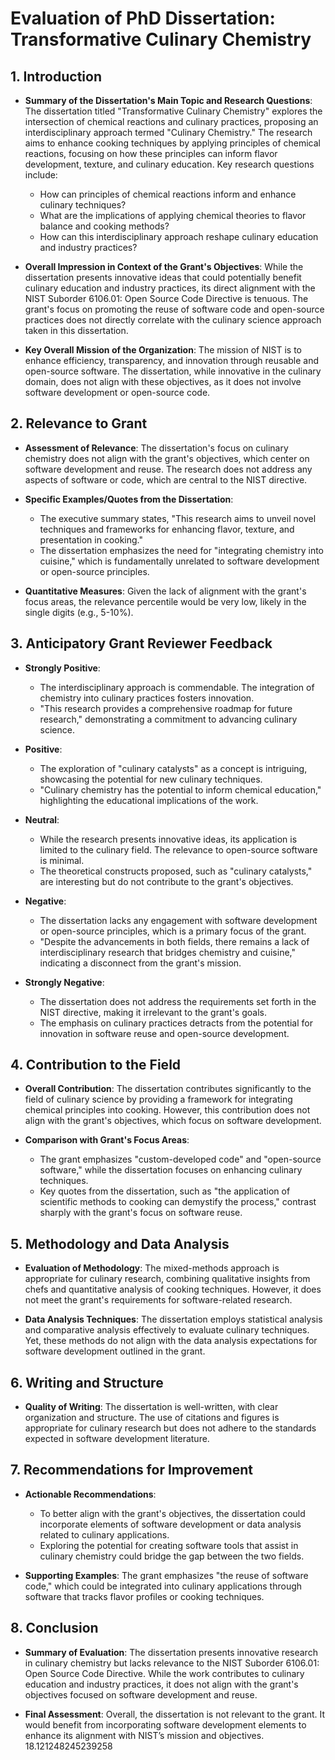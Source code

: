 # Evaluation of PhD Dissertation: Transformative Culinary Chemistry

## 1. Introduction
- **Summary of the Dissertation's Main Topic and Research Questions**:
  The dissertation titled "Transformative Culinary Chemistry" explores the intersection of chemical reactions and culinary practices, proposing an interdisciplinary approach termed "Culinary Chemistry." The research aims to enhance cooking techniques by applying principles of chemical reactions, focusing on how these principles can inform flavor development, texture, and culinary education. Key research questions include: 
  - How can principles of chemical reactions inform and enhance culinary techniques?
  - What are the implications of applying chemical theories to flavor balance and cooking methods?
  - How can this interdisciplinary approach reshape culinary education and industry practices?

- **Overall Impression in Context of the Grant's Objectives**:
  While the dissertation presents innovative ideas that could potentially benefit culinary education and industry practices, its direct alignment with the NIST Suborder 6106.01: Open Source Code Directive is tenuous. The grant's focus on promoting the reuse of software code and open-source practices does not directly correlate with the culinary science approach taken in this dissertation. 

- **Key Overall Mission of the Organization**:
  The mission of NIST is to enhance efficiency, transparency, and innovation through reusable and open-source software. The dissertation, while innovative in the culinary domain, does not align with these objectives, as it does not involve software development or open-source code.

## 2. Relevance to Grant
- **Assessment of Relevance**:
  The dissertation's focus on culinary chemistry does not align with the grant's objectives, which center on software development and reuse. The research does not address any aspects of software or code, which are central to the NIST directive.

- **Specific Examples/Quotes from the Dissertation**:
  - The executive summary states, "This research aims to unveil novel techniques and frameworks for enhancing flavor, texture, and presentation in cooking."
  - The dissertation emphasizes the need for "integrating chemistry into cuisine," which is fundamentally unrelated to software development or open-source principles.

- **Quantitative Measures**:
  Given the lack of alignment with the grant's focus areas, the relevance percentile would be very low, likely in the single digits (e.g., 5-10%).

## 3. Anticipatory Grant Reviewer Feedback
- **Strongly Positive**:
  - The interdisciplinary approach is commendable. The integration of chemistry into culinary practices fosters innovation.
  - "This research provides a comprehensive roadmap for future research," demonstrating a commitment to advancing culinary science.

- **Positive**:
  - The exploration of "culinary catalysts" as a concept is intriguing, showcasing the potential for new culinary techniques.
  - "Culinary chemistry has the potential to inform chemical education," highlighting the educational implications of the work.

- **Neutral**:
  - While the research presents innovative ideas, its application is limited to the culinary field. The relevance to open-source software is minimal.
  - The theoretical constructs proposed, such as "culinary catalysts," are interesting but do not contribute to the grant's objectives.

- **Negative**:
  - The dissertation lacks any engagement with software development or open-source principles, which is a primary focus of the grant.
  - "Despite the advancements in both fields, there remains a lack of interdisciplinary research that bridges chemistry and cuisine," indicating a disconnect from the grant's mission.

- **Strongly Negative**:
  - The dissertation does not address the requirements set forth in the NIST directive, making it irrelevant to the grant's goals.
  - The emphasis on culinary practices detracts from the potential for innovation in software reuse and open-source development.

## 4. Contribution to the Field
- **Overall Contribution**:
  The dissertation contributes significantly to the field of culinary science by providing a framework for integrating chemical principles into cooking. However, this contribution does not align with the grant's objectives, which focus on software development.

- **Comparison with Grant's Focus Areas**:
  - The grant emphasizes "custom-developed code" and "open-source software," while the dissertation focuses on enhancing culinary techniques.
  - Key quotes from the dissertation, such as "the application of scientific methods to cooking can demystify the process," contrast sharply with the grant's focus on software reuse.

## 5. Methodology and Data Analysis
- **Evaluation of Methodology**:
  The mixed-methods approach is appropriate for culinary research, combining qualitative insights from chefs and quantitative analysis of cooking techniques. However, it does not meet the grant's requirements for software-related research.

- **Data Analysis Techniques**:
  The dissertation employs statistical analysis and comparative analysis effectively to evaluate culinary techniques. Yet, these methods do not align with the data analysis expectations for software development outlined in the grant.

## 6. Writing and Structure
- **Quality of Writing**:
  The dissertation is well-written, with clear organization and structure. The use of citations and figures is appropriate for culinary research but does not adhere to the standards expected in software development literature.

## 7. Recommendations for Improvement
- **Actionable Recommendations**:
  - To better align with the grant's objectives, the dissertation could incorporate elements of software development or data analysis related to culinary applications.
  - Exploring the potential for creating software tools that assist in culinary chemistry could bridge the gap between the two fields.

- **Supporting Examples**:
  The grant emphasizes "the reuse of software code," which could be integrated into culinary applications through software that tracks flavor profiles or cooking techniques.

## 8. Conclusion
- **Summary of Evaluation**:
  The dissertation presents innovative research in culinary chemistry but lacks relevance to the NIST Suborder 6106.01: Open Source Code Directive. While the work contributes to culinary education and industry practices, it does not align with the grant's objectives focused on software development and reuse.

- **Final Assessment**:
  Overall, the dissertation is not relevant to the grant. It would benefit from incorporating software development elements to enhance its alignment with NIST’s mission and objectives. 18.121248245239258